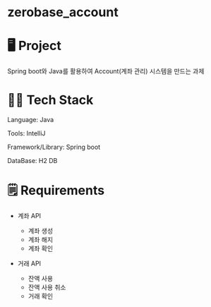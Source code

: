 # zerobase_account

# 🖥️ Project
Spring boot와 Java를 활용하여 Account(계좌 관리) 시스템을 만드는 과제

# 👩‍💻 Tech Stack
Language: Java

Tools: IntelliJ

Framework/Library: Spring boot

DataBase: H2 DB

# 🗒️ Requirements
* 계좌 API
  * 계좌 생성
  * 계좌 해지
  * 계좌 확인
  
* 거래 API
  * 잔액 사용
  * 잔액 사용 취소
  * 거래 확인
